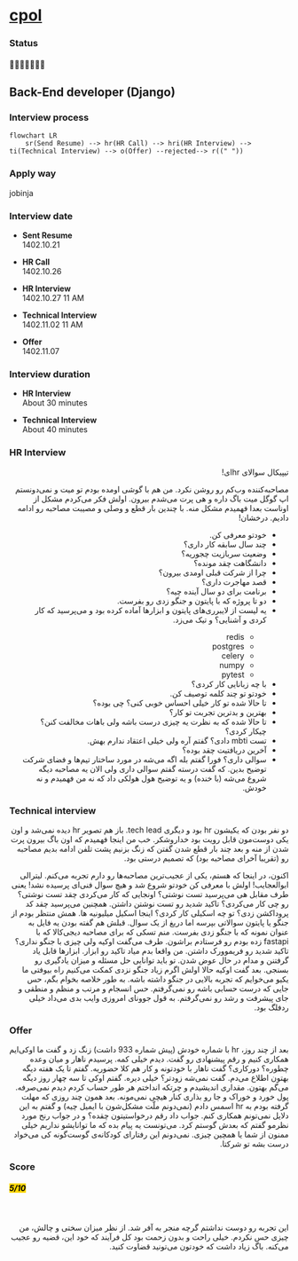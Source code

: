 # [cpol](https://cpol.co)

### Status
#### 📜📞👱🏻‍♀️🔧❎
## Back-End developer (Django)
### Interview process
```mermaid
flowchart LR
    sr(Send Resume) --> hr(HR Call) --> hri(HR Interview) --> ti(Technical Interview) --> o(Offer) --rejected--> r((" "))
```

### Apply way
jobinja

### Interview date
- **Sent Resume** <br /> 1402.10.21

- **HR Call**<br /> 1402.10.26

- **HR Interview** <br> 1402.10.27 11 AM

- **Technical Interview** <br> 1402.11.02 11 AM

- **Offer** <br> 1402.11.07

### Interview duration
- **HR Interview** <br>About 30 minutes

- **Technical Interview** <br> About 40 minutes

### HR Interview
<p dir="rtl">تیپیکال سوالای hrای!</p>
<p dir="rtl">مصاحبه‌کننده وب‌کم رو روشن نکرد. من هم با گوشی اومده بودم تو میت و نمی‌دونستم اپ گوگل میت باگ داره و هی پرت می‌شدم بیرون. اولش فکر می‌کردم مشکل از اوناست بعدا فهمیدم مشکل منه. با چندین بار قطع و وصلی و مصیبت مصاحبه رو ادامه دادیم. درخشان!</p>
<ul dir="rtl">
    <li>خودتو معرفی کن.</li>
    <li>چند سال سابقه کار داری؟</li>
    <li>وضعیت سربازیت چجوریه؟</li>
    <li>دانشگاهت چقد مونده؟</li>
    <li>چرا از شرکت قبلی اومدی بیرون؟</li>
    <li>قصد مهاجرت داری؟</li>
    <li>برنامت برای دو سال آینده چیه؟</li>
    <li>دو تا پروژه که با پایتون و جنگو زدی رو بفرست.</li>
    <li>یه لیست از لایبرری‌های پایتون و ابزارها آماده کرده بود و می‌پرسید که کار کردی و آشنایی؟ و تیک می‌زد.</li>
    <ul dir="rtl">
    	<li>redis</li>
    	<li>postgres</li>
     	<li>celery</li>
     	<li>numpy</li>
     	<li>pytest</li>
    </ul>
    <li>با چه زبانایی کار کردی؟</li>
    <li>خودتو تو چند کلمه توصیف کن.</li>
    <li>تا حالا شده تو کار خیلی احساس خوبی کنی؟ چی بوده؟</li>
    <li>بهترین و بدترین تجربت تو کار؟</li>
    <li>تا حالا شده که به نظرت یه چیزی درست باشه ولی باهات مخالفت کنن؟ چیکار کردی؟</li>
    <li>تست mbti دادی؟ گفتم آره ولی خیلی اعتقاد ندارم بهش.</li>
    <li>آخرین دریافتیت چقد بوده؟</li>
    <li>سوالی داری؟ فورا گفتم بله اگه می‌شه در مورد ساختار تیم‌ها و فضای شرکت توضیح بدین. که گفت درسته گفتم سوالی داری ولی الان یه مصاحبه دیگه شروع می‌شه (با خنده) و یه توضیح هول هولکی داد که نه من فهمیدم و نه خودش.</li>
</ul>

### Technical interview
<p dir="rtl">
دو نفر بودن که یکیشون hr بود و دیگری tech lead. باز هم تصویر hr دیده نمی‌شد و اون یکی دوست‌مون قابل رویت بود خداروشکر. خب من اینجا فهمیدم که اون باگ بیرون پرت شدن از منه و بعد چند بار قطع شدن گفتن که زنگ بزنیم پشت تلفن ادامه بدیم مصاحبه رو (تقریبا آخرای مصاحبه بود) که تصمیم درستی بود.
</p>
<p dir="rtl">اکنون، در اینجا که هستم، یکی از عجیب‌ترین مصاحبه‌ها رو دارم تجربه می‌کنم. لیترالی ابوالعجایب! اولش با معرفی کن خودتو شروع شد و هیچ سوال فنی‌ای پرسیده نشد! یعنی طرف مقابل هی می‌پرسید تست نوشتی؟ اونجایی که کار می‌کردی چقد تست نوشتی؟ رو چی کار می‌کردی؟ تاکید شدید رو تست نوشتن داشتن. همچنین می‌پرسید چقد کد پروداکشن زدی؟ تو چه اسکیلی کار کردی؟ اینجا اسکیل میلیونیه ها. همش منتظر بودم از جنگو یا پایتون سوالاتی بپرسه اما دریغ از یک سوال. قبلش هم گفته بودن یه فایل به عنوان نمونه که با جنگو زدی بفرست. منم تسکی که برای مصاحبه دیجی‌کالا که با fastapi زده بودم رو فرستادم براشون. طرف می‌گفت اوکیه ولی چیزی با جنگو نداری؟ تاکید شدید رو فریموورک داشتن. من واقعا بدم میاد تاکید رو ابزار. ابزارها قابل یاد گرفتنن و مدام در حال عوض شدن. تو باید توانایی حل مسئله و میزان یادگیری رو بسنجی. بعد گفت اوکیه حالا اولش اگرم زیاد جنگو نزدی کمکت می‌کنیم راه بیوفتی ما یکیو می‌خوایم که تجربه بالایی در جنگو داشته باشه. به طور خلاصه بخوام بگم، حس جایی که درست حسابی باشه رو نمی‌گرفتم. حس انسجام و مرتب و منظم و منطقی و جای پیشرفت و رشد رو نمی‌گرفتم. به قول جوونای امروزی وایب بدی می‌داد خیلی ردفلگ بود.
<p/>

### Offer
<p dir="rtl">بعد از چند روز،  hr با شماره خودش (پیش شماره 933 داشت) زنگ زد و گفت ما اوکی‌ایم همکاری کنیم و رقم پیشنهادی رو گفت. دیدم خیلی کمه. پرسیدم ناهار و میان وعده چطوره؟ دورکاری؟ گفت ناهار با خودتونه و کار هم کلا حضوریه. گفتم تا یک هفته دیگه بهتون اطلاع می‌دم. گفت نمی‌شه زودتر؟ خیلی دیره. گفتم اوکی تا سه چهار روز دیگه می‌گم بهتون. مقداری اندیشیدم و چرتکه انداختم هر طور حساب کردم دیدم نمی‌صرفه. پول خورد و خوراک و جا رو بذاری کنار هیچی نمی‌مونه. بعد همون چند روزی که مهلت گرفته بودم به hr اسمس دادم (نمی‌دونم ملّت مشکل‌شون با ایمیل چیه) و گفتم به این دلایل نمی‌تونم همکاری کنم. جواب داد رقم درخواستیتون چقده؟ و در جواب رنج مورد نظرمو گفتم که بعدش گوستم کرد. می‌تونست یه پیام بده که ما توانایشو نداریم خیلی ممنون از شما یا همچین چیزی. نمی‌دونم این رفتارای کودکانه‌ی گوست‌گونه کی‌‌ می‌خواد درست بشه تو شرکتا.</p>

</p>

### Score
<h5><mark style="background-color:#ffd700">5/10</mark></h5>
<br />
<p dir="rtl">
این تجربه رو دوست نداشتم گرچه منجر به آفر شد. از نظر میزان سختی و چالش، من چیزی حس نکردم. خیلی راحت و بدون زحمت بود کل فرآیند که خود این، قضیه رو عجیب می‌کنه. باگ زیاد داشت که خودتون می‌تونید قضاوت کنید.
</p>
